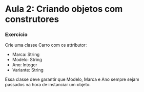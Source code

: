 # Aula 2: Criando objetos com construtores

### Exercício

Crie uma classe Carro com os attributor:

- Marca: String
- Modelo: String
- Ano: Integer
- Variante: String

 Essa classe deve garantir que Modelo, Marca e Ano sempre
sejam passados na hora de instanciar um objeto.